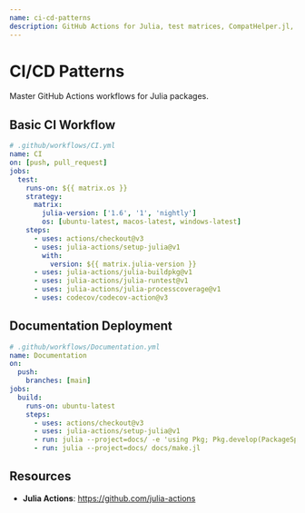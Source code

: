 ```yaml
---
name: ci-cd-patterns
description: GitHub Actions for Julia, test matrices, CompatHelper.jl, TagBot.jl, and documentation deployment. Foundation for /julia-package-ci command. Use for automating testing, dependency updates, and releases.
---
```


# CI/CD Patterns

Master GitHub Actions workflows for Julia packages.

## Basic CI Workflow
```yaml
# .github/workflows/CI.yml
name: CI
on: [push, pull_request]
jobs:
  test:
    runs-on: ${{ matrix.os }}
    strategy:
      matrix:
        julia-version: ['1.6', '1', 'nightly']
        os: [ubuntu-latest, macos-latest, windows-latest]
    steps:
      - uses: actions/checkout@v3
      - uses: julia-actions/setup-julia@v1
        with:
          version: ${{ matrix.julia-version }}
      - uses: julia-actions/julia-buildpkg@v1
      - uses: julia-actions/julia-runtest@v1
      - uses: julia-actions/julia-processcoverage@v1
      - uses: codecov/codecov-action@v3
```

## Documentation Deployment
```yaml
# .github/workflows/Documentation.yml
name: Documentation
on:
  push:
    branches: [main]
jobs:
  build:
    runs-on: ubuntu-latest
    steps:
      - uses: actions/checkout@v3
      - uses: julia-actions/setup-julia@v1
      - run: julia --project=docs/ -e 'using Pkg; Pkg.develop(PackageSpec(path=pwd())); Pkg.instantiate()'
      - run: julia --project=docs/ docs/make.jl
```

## Resources
- **Julia Actions**: https://github.com/julia-actions
